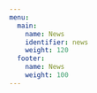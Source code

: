 ```yaml
--- 
menu: 
  main: 
    name: News 
    identifier: news 
    weight: 120 
  footer: 
    name: News
    weight: 100 
--- 
```

